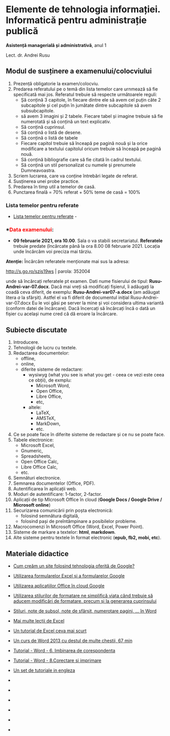 # Elemente de tehnologia informației. Informatică pentru administrație publică

**Asistență managerială și administrativă**, anul 1

Lect. dr. Andrei Rusu

## Modul de susținere a examenului/colocviului

1. Prezență obligatorie la examen/colocviu. 
2. Predarea referatului pe o temă din lista temelor care urnmează să fie specificată mai jos. Referatul trebuie să respecte următoarele reguli:
   - Șă conțină 3 capitole, în fiecare dintre ele să avem cel puțin câte 2 subcapitole și cel puțin în jumătate dintre subcapitole să avem subsubcapitole. 
   - să avem 3 imagini și 2 tabele. Fiecare tabel și imagine trebuie să fie numerotată și să conțină un text explicativ. 
   - Să conțină cuprinsul. 
   - Să conțină o listă de desene. 
   - Să conțină o listă de tabele
   - Fiecare capitol trebuie să înceapă pe pagină nouă și la orice modificare a textului capitolul oricum trebuie să înceapă pe pagină nouă. 
   - Să conțină bibliografie care să fie citată în cadrul textului. 
   - Să conțină un stil personalizat cu numele și prenumele Dumneavoastra. 
3. Scriem lucrarea, care va conține întrebări legate de referat. 
4. Susținerea unei probe practice. 
5. Predarea în timp util a temelor de casă.
6. Punctarea finală = 70% referat + 50% teme de casă = 100% 

### Lista temelor pentru referate

- [Lista temelor pentru referate](./Lista-teme-ama1-2020-a.htm) -  

<!-- /Lista_temelor.html 
- Alocarea temelor către studenți - urmează să apară - [Alocarea temelor către studenți](ama1_teme.html).  (./ap1_teme.html).-->


### *<span style="color:red;" >Data examenului</span>: 

* **09 februarie 2021, ora 10.00**. Sala o va stabili secretariatul. __Referatele__ trebuie predate (încărcate până la ora 8.00 08 februarie 2021. Locația unde încărcăm voi preciza mai târziu.

**Atenție:** Încărcăm referatele menționate mai sus la adresa: 

http://s.go.ro/szis19ws | parola: 352004 

unde să încărcați referatele pt examen. Dati nume fisierului de tipul: **Rusu-Andrei-var-07.docx**. Dacă mai  vreți să modificați fișierul, îi adăugați la coadă ceva diferit, de exemplu: **Rusu-Andrei-var07-a.docx**
(am adăugat litera *a* la sfârșit). Astfel el va fi diferit de documentul inițial Rusu-Andrei-var-07.docx
​Eu le voi găsi pe server la mine și voi considera ultima variantă (conform datei de încărcare). Dacă încercați să încărcați încă o dată un fișier cu același nume cred că dă eroare la încărcare. 
  
 

## Subiecte discutate

1. Introducere. 
2. Tehnologii de lucru cu textele. 
3. Redactarea documentelor:
   - offline, 
   - online,
   - diferite sisteme de redactare: 
     * wysiwyg (what you see is what you get - ceea ce vezi este ceea ce obții), de exmplu:
       - Microsoft Word, 
       - Open Office,
       - Libre Office, 
       - etc,
     * altele: 
       - LaTeX, 
       - AMSTeX, 
       - MarkDown,
       - etc. 
4. Ce se poate face în diferite sisteme de redactare și ce nu se poate face. 
5. Tabele electronice: 
   - Microsoft Excel, 
   - Gnumeric, 
   - Spreadsheets, 
   - Open Office Calc, 
   - Libre Office Calc, 
   - etc. 
6. Semnături electronice. 
7. Semnarea documentelor (Office, PDF). 
8. Autentificarea în aplicații web.
9. Moduri de autentificare: 1-factor, 2-factor.
10. Aplicații de tip MIcrosoft Office în cloud (**Google Docs / Google Drive / Microsoft online**)
11. Securizarea comunicării prin poșta electronică: 
    - folosind semnătura digitală, 
    - folosind pași de preîntâmpinare a posibilelor probleme. 
12. Macrocomenzi în Microsoft Office (Word, Excel, Power Point).
13. Sisteme de markare a textelor: **html**, **markdown**.
14. Alte sisteme pentru textele în format electronic (**epub, fb2, mobi, etc**). 
 
## Materiale didactice

- [Cum creăm un site folosind tehnologia oferită de Google?](https://yadi.sk/i/RTkDJWHFuWeo5g)
- [Utilizarea formularelor Excel și a formularelor Google](https://yadi.sk/i/Byu0B5lWc6DUIQ)
- [Utilizarea aplicațiilor Office în cloud Google](https://yadi.sk/i/qTUpG0o9LtETmQ)
- [Utilizarea stilurilor de formatare ne simplifică viața când trebuie să aducem modificări de formatare, precum și la generarea cuprinsului](https://www.youtube.com/watch?v=rJuCXIp_aAg)
- [Stiluri, note de subsol, note de sfârșit, numerotare pagini, ... în Word](https://www.youtube.com/watch?v=Q-fAI0JH_vI)
- [Mai multe lecții de Excel](https://www.youtube.com/watch?v=P9aA4Wu8UXA&list=PL2ViIbunIh8SGKj6BqWpny8bPjNEF7w2o)
- [Un tutorial de Excel ceva mai scurt](https://www.youtube.com/watch?v=mOTEssNYrD0)
- [Un curs de Word 2013 cu destul de multe chestii, 67 min](https://www.youtube.com/watch?v=zasYnHPvR60)

- [Tutorial - Word - 6. Imbinarea de corespondenta](https://www.youtube.com/watch?v=hjbGW2kvD30)
- [Tutorial - Word - 8.Corectare si imprimare](https://www.youtube.com/watch?v=XiBDx2VktqY)
- [Un set de tutoriale in engleza](https://www.youtube.com/watch?v=ME_F9yypzsw&list=PLWPirh4EWFpHyWP7u5HOrr4s2-bycPpO6)
- []()
- []()
- []()
- []()
- []()
- []()

